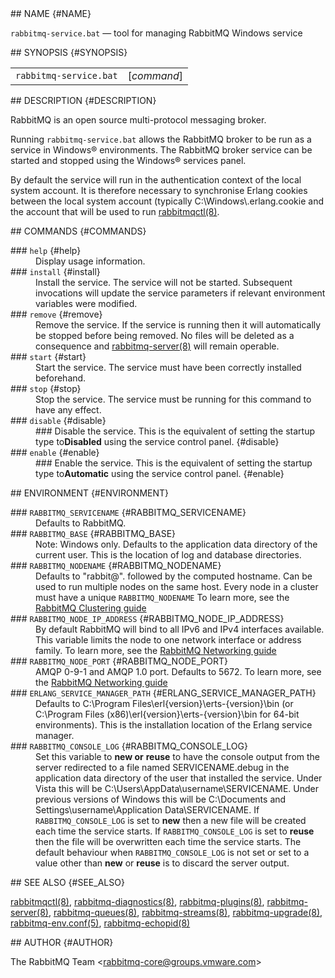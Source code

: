 <div class="manual-text">
  <section class="Sh">
## NAME {#NAME}
    <p class="Pp"><code class="Nm">rabbitmq-service.bat</code> — <span class="Nd">tool for managing RabbitMQ Windows service</span></p>
  </section>
  <section class="Sh">
## SYNOPSIS {#SYNOPSIS}
    <table class="Nm">
      <tr>
        <td><code class="Nm">rabbitmq-service.bat</code></td>
        <td>[<var class="Ar">command</var>]</td>
      </tr>
    </table>
  </section>
  <section class="Sh">
## DESCRIPTION {#DESCRIPTION}
    <p class="Pp">RabbitMQ is an open source multi-protocol messaging broker.</p>
    <p class="Pp">Running <code class="Nm">rabbitmq-service.bat</code> allows the RabbitMQ broker to be run as a service in Windows® environments. The RabbitMQ broker service can be started and stopped using the Windows® services panel.</p>
    <p class="Pp">By default the service will run in the authentication context of the local system account. It is therefore necessary to synchronise Erlang cookies between the local system account (typically <span class="Pa">C:\Windows\.erlang.cookie</span> and the account that will be used to run <a class="Xr" href="rabbitmqctl.8.html">rabbitmqctl(8)</a>.</p>
  </section>
  <section class="Sh">
## COMMANDS {#COMMANDS}
    <dl class="Bl-tag">
      <dt >
### <code class="Cm">help</code> {#help}
      </dt>
      <dd>Display usage information.</dd>
      <dt >
### <code class="Cm">install</code> {#install}
      </dt>
      <dd>Install the service. The service will not be started. Subsequent invocations will update the service parameters if relevant environment variables were modified.</dd>
      <dt >
### <code class="Cm">remove</code> {#remove}
      </dt>
      <dd>
        Remove the service. If the service is running then it will automatically be stopped before being removed. No files will be deleted as a consequence and <a class="Xr" href="rabbitmq-server.8.html">rabbitmq-server(8)</a> will remain operable.
      </dd>
      <dt >
### <code class="Cm">start</code> {#start}
      </dt>
      <dd>Start the service. The service must have been correctly installed beforehand.</dd>
      <dt >
### <code class="Cm">stop</code> {#stop}
      </dt>
      <dd>Stop the service. The service must be running for this command to have any effect.</dd>
      <dt >
### <code class="Cm">disable</code> {#disable}
      </dt>
      <dd>
###         Disable the service. This is the equivalent of setting the startup type to<b class="Sy" id="Disabled">Disabled</b> using the service control panel. {#disable}
      </dd>
      <dt >
### <code class="Cm">enable</code> {#enable}
      </dt>
      <dd>
###         Enable the service. This is the equivalent of setting the startup type to<b class="Sy" id="Automatic">Automatic</b> using the service control panel. {#enable}
      </dd>
    </dl>
  </section>
  <section class="Sh">
## ENVIRONMENT {#ENVIRONMENT}
    <dl class="Bl-tag">
      <dt >
### <code class="Ev">RABBITMQ_SERVICENAME</code> {#RABBITMQ_SERVICENAME}
      </dt>
      <dd>Defaults to RabbitMQ.</dd>
      <dt >
### <code class="Ev">RABBITMQ_BASE</code> {#RABBITMQ_BASE}
      </dt>
      <dd>Note: Windows only. Defaults to the application data directory of the current user. This is the location of log and database directories.</dd>
      <dt >
### <code class="Ev">RABBITMQ_NODENAME</code> {#RABBITMQ_NODENAME}
      </dt>
      <dd>
        Defaults to "rabbit@". followed by the computed hostname. Can be used to run multiple nodes on the same host. Every node in a cluster must have a unique <code class="Ev">RABBITMQ_NODENAME</code> To learn more, see the <a class="Lk" href="https://www.rabbitmq.com/clustering.html">RabbitMQ Clustering guide</a>
      </dd>
      <dt >
### <code class="Ev">RABBITMQ_NODE_IP_ADDRESS</code> {#RABBITMQ_NODE_IP_ADDRESS}
      </dt>
      <dd>
        By default RabbitMQ will bind to all IPv6 and IPv4 interfaces available. This variable limits the node to one network interface or address family. To learn more, see the <a class="Lk" href="https://www.rabbitmq.com/networking.html">RabbitMQ Networking guide</a>
      </dd>
      <dt >
### <code class="Ev">RABBITMQ_NODE_PORT</code> {#RABBITMQ_NODE_PORT}
      </dt>
      <dd>
        AMQP 0-9-1 and AMQP 1.0 port. Defaults to 5672. To learn more, see the <a class="Lk" href="https://www.rabbitmq.com/networking.html">RabbitMQ Networking guide</a>
      </dd>
      <dt >
### <code class="Ev">ERLANG_SERVICE_MANAGER_PATH</code> {#ERLANG_SERVICE_MANAGER_PATH}
      </dt>
      <dd>Defaults to <span class="Pa">C:\Program&nbsp;Files\erl&lcub;version}\erts-&lcub;version}\bin</span> (or <span class="Pa">C:\Program&nbsp;Files&nbsp;(x86)\erl&lcub;version}\erts-&lcub;version}\bin</span> for 64-bit environments). This is the installation location of the Erlang service manager.</dd>
      <dt >
### <code class="Ev">RABBITMQ_CONSOLE_LOG</code> {#RABBITMQ_CONSOLE_LOG}
      </dt>
      <dd>Set this variable to <b class="Sy">new or</b> <b class="Sy">reuse</b> to have the console output from the server redirected to a file named <span class="Pa">SERVICENAME.debug</span> in the application data directory of the user that installed the service. Under Vista this will be <span class="Pa">C:\Users\AppData\username\SERVICENAME</span>. Under previous versions of Windows this will be <span class="Pa">C:\Documents and Settings\username\Application Data\SERVICENAME</span>. If <code class="Ev">RABBITMQ_CONSOLE_LOG</code> is set to <b class="Sy">new</b> then a new file will be created each time the service starts. If <code class="Ev">RABBITMQ_CONSOLE_LOG</code> is set to <b class="Sy">reuse</b> then the file will be overwritten each time the service starts. The default behaviour when <code class="Ev">RABBITMQ_CONSOLE_LOG</code> is not set or set to a value other than <b class="Sy">new</b> or <b class="Sy">reuse</b> is to discard the server output.</dd>
    </dl>
  </section>
  <section class="Sh">
## SEE ALSO {#SEE_ALSO}
    <p class="Pp"><a class="Xr" href="rabbitmqctl.8.html">rabbitmqctl(8)</a>, <a class="Xr" href="rabbitmq-diagnostics.8.html">rabbitmq-diagnostics(8)</a>, <a class="Xr" href="rabbitmq-plugins.8.html">rabbitmq-plugins(8)</a>, <a class="Xr" href="rabbitmq-server.8.html">rabbitmq-server(8)</a>, <a class="Xr" href="rabbitmq-queues.8.html">rabbitmq-queues(8)</a>, <a class="Xr" href="rabbitmq-streams.8.html">rabbitmq-streams(8)</a>, <a class="Xr" href="rabbitmq-upgrade.8.html">rabbitmq-upgrade(8)</a>, <a class="Xr" href="rabbitmq-env.conf.5.html">rabbitmq-env.conf(5)</a>, <a class="Xr" href="rabbitmq-echopid.8.html">rabbitmq-echopid(8)</a></p>
  </section>
  <section class="Sh">
## AUTHOR {#AUTHOR}
    <p class="Pp"><span class="An">The RabbitMQ Team</span> &lt;<a class="Mt" href="mailto:rabbitmq-core@groups.vmware.com">rabbitmq-core@groups.vmware.com</a>&gt;</p>
  </section>
</div>
